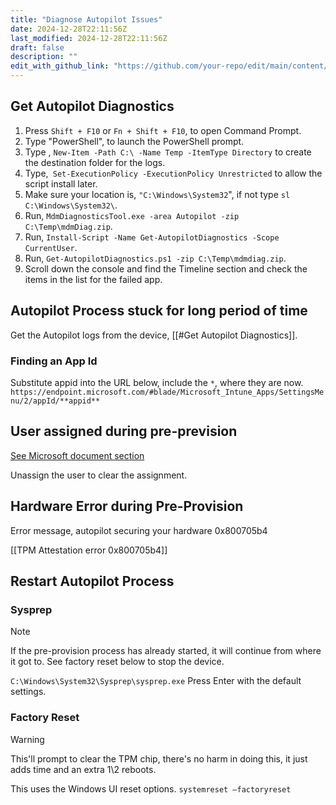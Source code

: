 ```yaml
---
title: "Diagnose Autopilot Issues"
date: 2024-12-28T22:11:56Z
last_modified: 2024-12-28T22:11:56Z
draft: false
description: ""
edit_with_github_link: "https://github.com/your-repo/edit/main/content/docs/DiagnoseAutopilotIssues.md"
---
```


## Get Autopilot Diagnostics

1. Press `Shift + F10` or  `Fn + Shift + F10`, to open Command Prompt.
2. Type "PowerShell", to launch the PowerShell prompt.
3. Type , `New-Item -Path C:\ -Name Temp -ItemType Directory` to create the destination folder for the logs.
4. Type,` Set-ExecutionPolicy -ExecutionPolicy Unrestricted` to allow the script install later.
5. Make sure your location is, `"C:\Windows\System32`", if not type  `sl C:\Windows\System32\`.
6. Run, `MdmDiagnosticsTool.exe -area Autopilot -zip C:\Temp\mdmDiag.zip`.
7. Run, `Install-Script -Name Get-AutopilotDiagnostics -Scope CurrentUser`.
8. Run, `Get-AutopilotDiagnostics.ps1 -zip C:\Temp\mdmdiag.zip`.
9. Scroll down the console and find the Timeline section and check the items in the list for the failed app.

## Autopilot Process stuck for long period of time

Get the Autopilot logs from the device, [[#Get Autopilot Diagnostics]].

### Finding an App Id

Substitute appid into the URL below, include the `*`, where they are now.
`https://endpoint.microsoft.com/#blade/Microsoft_Intune_Apps/SettingsMenu/2/appId/**appid**`

## User assigned during pre-prevision

[See Microsoft document section](https://learn.microsoft.com/en-us/autopilot/tutorial/user-driven/hybrid-azure-ad-join-assign-device-to-user#assign-autopilot-device-to-a-user-optional)

Unassign the user to clear the assignment.

## Hardware Error during Pre-Provision

Error message, autopilot securing your hardware 0x800705b4

[[TPM Attestation error 0x800705b4]]

## Restart Autopilot Process

### Sysprep

>[!NOTE]
>If the pre-provision process has already started, it will continue from where it got to. See factory reset below to stop the device.

`C:\Windows\System32\Sysprep\sysprep.exe`
Press Enter with the default settings.

### Factory Reset

>[!WARNING]
>This'll prompt to clear the TPM chip, there's no harm in doing this, it just adds time and an extra 1\2 reboots.

This uses the Windows UI reset options.
`systemreset –factoryreset`